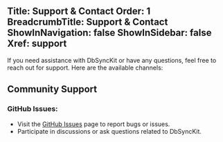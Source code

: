 ﻿﻿Title: Support & Contact
Order: 1
BreadcrumbTitle: Support & Contact
ShowInNavigation: false
ShowInSidebar: false
Xref: support
---

If you need assistance with DbSyncKit or have any questions, feel free to reach out for support. Here are the available channels:

## Community Support

### GitHub Issues:
   - Visit the [GitHub Issues](https://github.com/RohitM-IN/DbSyncKit/issues) page to report bugs or issues.
   - Participate in discussions or ask questions related to DbSyncKit.


